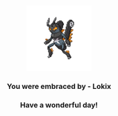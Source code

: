 <p align="center">
    <img src="https://raw.githubusercontent.com/PokeAPI/sprites/master/sprites/pokemon/920.png" width="150" height="150">
</p>
<h3 align="center">You were embraced by - <b>Lokix</b></h3>
<h3 align="center">Have a wonderful day!</h3>
